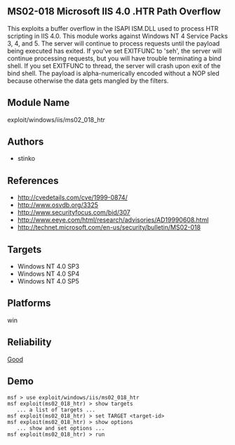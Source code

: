 ## MS02-018 Microsoft IIS 4.0 .HTR Path Overflow

This exploits a buffer overflow in the ISAPI ISM.DLL used to 
process HTR scripting in IIS 4.0. This module works against 
Windows NT 4 Service Packs 3, 4, and 5. The server will 
continue to process requests until the payload being 
executed has exited. If you've set EXITFUNC to 'seh', the 
server will continue processing requests, but you will have 
trouble terminating a bind shell. If you set EXITFUNC to 
thread, the server will crash upon exit of the bind shell. 
The payload is alpha-numerically encoded without a NOP sled 
because otherwise the data gets mangled by the filters.


## Module Name
exploit/windows/iis/ms02_018_htr

## Authors
* stinko


## References
* http://cvedetails.com/cve/1999-0874/
* http://www.osvdb.org/3325
* http://www.securityfocus.com/bid/307
* http://www.eeye.com/html/research/advisories/AD19990608.html
* http://technet.microsoft.com/en-us/security/bulletin/MS02-018



## Targets
* Windows NT 4.0 SP3
* Windows NT 4.0 SP4
* Windows NT 4.0 SP5


## Platforms
win

## Reliability
[Good](https://github.com/rapid7/metasploit-framework/wiki/Exploit-Ranking)

## Demo

```
msf > use exploit/windows/iis/ms02_018_htr
msf exploit(ms02_018_htr) > show targets
   ... a list of targets ...
msf exploit(ms02_018_htr) > set TARGET <target-id>
msf exploit(ms02_018_htr) > show options
   ... show and set options ...
msf exploit(ms02_018_htr) > run
```
    
    